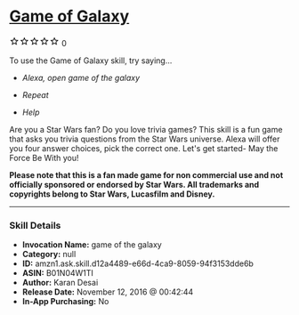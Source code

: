 # [Game of Galaxy](http://alexa.amazon.com/#skills/amzn1.ask.skill.d12a4489-e66d-4ca9-8059-94f3153dde6b)
![0 stars](../../images/ic_star_border_black_18dp_1x.png)![0 stars](../../images/ic_star_border_black_18dp_1x.png)![0 stars](../../images/ic_star_border_black_18dp_1x.png)![0 stars](../../images/ic_star_border_black_18dp_1x.png)![0 stars](../../images/ic_star_border_black_18dp_1x.png) 0

To use the Game of Galaxy skill, try saying...

* *Alexa, open game of the galaxy*

* *Repeat*

* *Help*

Are you a Star Wars fan? Do you love trivia games? 
This skill is a fun game that asks you trivia questions from the Star Wars universe. Alexa will offer you four answer choices, pick the correct one.
Let's get started- May the Force Be With you!

**Please note that this is a fan made game for non commercial use and not officially sponsored or endorsed by Star Wars. All trademarks and copyrights belong to Star Wars, Lucasfilm and Disney.**

***

### Skill Details

* **Invocation Name:** game of the galaxy
* **Category:** null
* **ID:** amzn1.ask.skill.d12a4489-e66d-4ca9-8059-94f3153dde6b
* **ASIN:** B01N04W1TI
* **Author:** Karan Desai
* **Release Date:** November 12, 2016 @ 00:42:44
* **In-App Purchasing:** No
